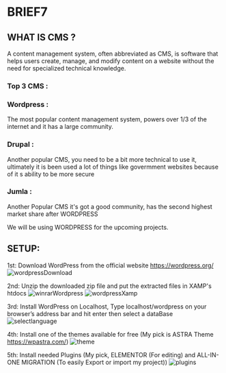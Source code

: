 # BRIEF7

## WHAT IS CMS ?
A content management system, often abbreviated as CMS, is software that helps users create, manage, and modify content on a website without the need for specialized technical knowledge.

### Top 3 CMS :

### Wordpress :
The most popular content management system, powers over 1/3 of the internet and it has a large community.
### Drupal :
Another popular CMS, you need to be a bit more technical to use it, ultimately it is been used a lot of things like govermment websites because of it s ability to be more secure
### Jumla :
Another Popular CMS it's got a good community, has the second highest market share after WORDPRESS

We will be using WORDPRESS for the upcoming projects. 

## SETUP:
1st: Download WordPress from the official website https://wordpress.org/
![wordpressDownload](https://user-images.githubusercontent.com/77494902/123405816-1cd3e880-d5a2-11eb-8d5c-548b3fdde6b7.jpg)

2nd: Unzip the downloaded zip file and put the extracted files in XAMP's htdocs
![winrarWordpress](https://user-images.githubusercontent.com/77494902/123406630-04b09900-d5a3-11eb-9ae0-9f4c6ad7df59.jpg)
![wordpressXamp](https://user-images.githubusercontent.com/77494902/123407433-e1d2b480-d5a3-11eb-9204-fa3d7871d1a8.jpg)



3rd: Install WordPress on Localhost, Type localhost/wordpress on your browser’s address bar and hit enter then select a dataBase
![selectlanguage](https://user-images.githubusercontent.com/77494902/123407955-6b828200-d5a4-11eb-8150-be207929f982.png)

4th: Install one of the themes available for free (My pick is ASTRA Theme https://wpastra.com/) 
![theme](https://user-images.githubusercontent.com/77494902/123407977-70473600-d5a4-11eb-94f5-ee8872032096.jpg)


5th: Install needed Plugins (My pick, ELEMENTOR (For editing) and ALL-IN-ONE MIGRATION (To easily Export or import my project))
![plugins](https://user-images.githubusercontent.com/77494902/123408463-f5324f80-d5a4-11eb-99ce-e3e71dfbe71e.jpg)

